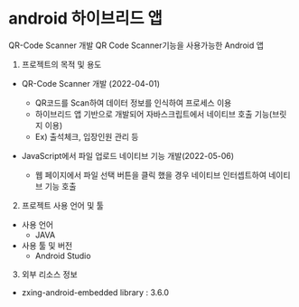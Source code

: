 # android 하이브리드 앱

QR-Code Scanner 개발
QR Code Scanner기능을 사용가능한 Android 앱

1. 프로젝트의 목적 및 용도

- QR-Code Scanner 개발 (2022-04-01)
  - QR코드를 Scan하여 데이터 정보를 인식하여 프로세스 이용
  - 하이브리드 앱 기반으로 개발되어 자바스크립트에서 네이티브 호출 기능(브릿지 이용)
  - Ex) 출석체크, 입장인원 관리 등

- JavaScript에서 파일 업로드 네이티브 기능 개발(2022-05-06)
  - 웹 페이지에서 파일 선택 버튼을 클릭 했을 경우 네이티브 인터셉트하여 네이티브 기능 호출
  
2. 프로젝트 사용 언어 및 툴
- 사용 언어
  - JAVA
- 사용 툴 및 버전
  - Android Studio


3. 외부 리소스 정보
  - zxing-android-embedded library : 3.6.0

